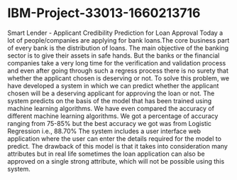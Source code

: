 # IBM-Project-33013-1660213716
Smart Lender - Applicant Credibility Prediction for Loan Approval
Today a lot of people/companies are applying for bank loans.The core business part of every bank is the distribution of loans. The main objective of the banking sector is to give their assets in safe hands. But the banks or the financial companies take a very long time for the verification and validation process and even after going through such a regress process there is no surety that whether the applicant chosen is deserving or not. To solve this problem, we have developed a system in which we can predict whether the applicant chosen will be a deserving applicant for approving the loan or not. The system predicts on the basis of the model that has been trained using machine learning algorithms. We have even compared the accuracy of different machine learning algorithms. We got a percentage of accuracy ranging from 75-85% but the best accuracy we got was from Logistic Regression i.e., 88.70% The system includes a user interface web application where the user can enter the details required for the model to predict. The drawback of this model is that it takes into consideration many attributes but in real life sometimes the loan application can also be approved on a single strong attribute, which will not be possible using this system.

